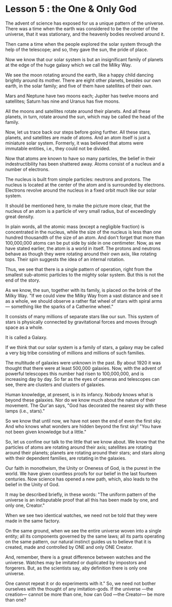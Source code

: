 Lesson 5 : the One & Only God
=============================

The advent of science has exposed for us a unique pattern of the
universe. There was a time when the earth was considered to be the
center of the universe, that it was stationary, and the heavenly bodies
revolved around it.

Then came a time when the people explored the solar system through the
help of the telescope; and so, they gave the sun, the pride of place.

Now we know that our solar system is but an insignificant family of
planets at the edge of the huge galaxy which we call the Milky Way.

We see the moon rotating around the earth, like a happy child dancing
brightly around its mother. There are eight other planets, besides our
own earth, in the solar family; and five of them have satellites of
their own.

Mars and Neptune have two moons each; Jupiter has twelve moons and
satellites; Saturn has nine and Uranus has five moons.

All the moons and satellites rotate around their planets. And all these
planets, in turn, rotate around the sun, which may be called the head of
the family.

Now, let us trace back our steps before going further. All these stars,
planets, and satellites are made of atoms. And an atom itself is just a
miniature solar system. Formerly, it was believed that atoms were
immutable entities, i.e., they could not be divided.

Now that atoms are known to have so many particles, the belief in their
indestructibility has been shattered away. Atoms consist of a nucleus
and a number of electrons.

The nucleus is built from simple particles: neutrons and protons. The
nucleus is located at the center of the atom and is surrounded by
electrons. Electrons revolve around the nucleus in a fixed orbit much
like our solar system.

It should be mentioned here, to make the picture more clear, that the
nucleus of an atom is a particle of very small radius, but of
exceedingly great density.

In plain words, all the atomic mass (except a negligible fraction) is
concentrated in the nucleus, while the size of the nucleus is less than
one hundred thousandth of the size of an atom. And don't forget that
more than 100,000,000 atoms can be put side by side in one centimeter.
Now, as we have stated earlier, the atom is a world in itself. The
protons and neutrons behave as though they were rotating around their
own axis, like rotating tops. Their spin suggests the idea of an
internal rotation.

Thus, we see that there is a single pattern of operation, right from
the smallest sub-atomic particles to the mighty solar system. But this
is not the end of the story.

As we know, the sun, together with its family, is placed on the brink
of the Milky Way. "If we could view the Milky Way from a vast distance
and see it as a whole, we should observe a rather flat wheel of stars
with spiral arms — something like the sparks of a Catherine wheel."

It consists of many millions of separate stars like our sun. This
system of stars is physically connected by gravitational forces and
moves through space as a whole.

It is called a Galaxy.

If we think that our solar system is a family of stars, a galaxy may be
called a very big tribe consisting of millions and millions of such
families.

The multitude of galaxies were unknown in the past. By about 1920 it
was thought that there were at least 500,000 galaxies. Now, with the
advent of powerful telescopes this number had risen to 100,000,000, and
is increasing day by day. So far as the eyes of cameras and telescopes
can see, there are clusters and clusters of galaxies.

Human knowledge, at present, is in its infancy. Nobody knows what is
beyond these galaxies. Nor do we know much about the nature of their
movement. The Qur'an says, "God has decorated the nearest sky with these
lamps (i.e., stars)."

So we know that until now, we have not seen the end of even the first
sky. And who knows what wonders are hidden beyond the first sky! "You
have not been given knowledge but a little."

So, let us confine our talk to the little that we know about. We know
that the particles of atoms are rotating around their axis; satellites
are rotating around their planets; planets are rotating around their
stars; and stars along with their dependent families, are rotating in
the galaxies.

Our faith in monotheism, the Unity or Oneness of God, is the purest in
the world. We have given countless proofs for our belief in the last
fourteen centuries. Now science has opened a new path, which, also leads
to the belief in the Unity of God.

It may be described briefly, in these words: "The uniform pattern of
the universe is an indisputable proof that all this has been made by
one, and only one, Creator."

When we see two identical watches, we need not be told that they were
made in the same factory.

On the same ground, when we see the entire universe woven into a single
entity; all its components governed by the same laws; all its parts
operating on the same pattern, our natural instinct guides us to believe
that it is created, made and controlled by ONE and only ONE Creator.

And, remember, there is a great difference between watches and the
universe. Watches may be imitated or duplicated by impostors and
forgerers. But, as the scientists say, aby definition there is only one
universe.

One cannot repeat it or do experiments with it." So, we need not bother
ourselves with the thought of any imitation-gods. If the universe —the
creation— cannot be more than one, how can God —the Creator— be more
than one?


